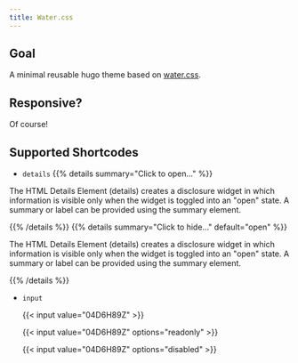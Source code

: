```yaml
---
title: Water.css
---
```


## Goal

A minimal reusable hugo theme based on [water.css](https://watercss.netlify.com/).

## Responsive?

Of course!

## Supported Shortcodes

- `details`
{{% details summary="Click to open..." %}}

The HTML Details Element (details) creates a disclosure widget in which information is visible only when the widget is toggled into an "open" state. A summary or label can be provided using the summary element.

{{% /details %}}
{{% details summary="Click to hide..." default="open" %}}

The HTML Details Element (details) creates a disclosure widget in which information is visible only when the widget is toggled into an "open" state. A summary or label can be provided using the summary element.

{{% /details %}}

- `input`

  {{< input value="04D6H89Z" >}}

  {{< input value="04D6H89Z" options="readonly" >}}

  {{< input value="04D6H89Z" options="disabled" >}}